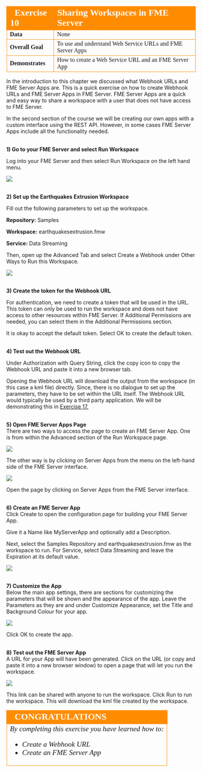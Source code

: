 <table style="border-spacing: 0px;border-collapse: collapse;font-family:serif">
<tr>
<td width=25% style="vertical-align:middle;background-color:darkorange;border: 2px solid darkorange">
<i class="fa fa-cogs fa-lg fa-pull-left fa-fw" style="color:white;padding-right: 12px;vertical-align:text-top"></i>
<span style="color:white;font-size:x-large;font-weight: bold">Exercise 10 </span>
</td>
<td style="border: 2px solid darkorange;background-color:darkorange;color:white">
<span style="color:white;font-size:x-large;font-weight: bold">Sharing Workspaces in FME Server</span>
</td>
</tr>

<tr>
<td style="border: 1px solid darkorange; font-weight: bold">Data</td>
<td style="border: 1px solid darkorange">None</td>
</tr>

<tr>
<td style="border: 1px solid darkorange; font-weight: bold">Overall Goal</td>
<td style="border: 1px solid darkorange"> To use and understand Web Service URLs and FME Server Apps </td>
</tr>

<tr>
<td style="border: 1px solid darkorange; font-weight: bold">Demonstrates</td>
<td style="border: 1px solid darkorange"> How to create a Web Service URL and an FME Server App </td>
</tr>


</table>


In the introduction to this chapter we discussed what Webhook URLs and FME Server Apps are. This is a quick exercise on how to create Webhook URLs and FME Server Apps in FME Server. FME Server Apps are a quick and easy way to share a workspace with a user that does not have access to FME Server.

In the second section of the course we will be creating our own apps with a custom interface using the REST API. However, in some cases FME Server Apps include all the functionality needed.



<br> **1) Go to your FME Server and select Run Workspace**

Log into your FME Server and then select Run Workspace on the left hand menu.

![](./Images/image5.2.1.RunWorkspace.png)

<br> **2) Set up the Earthquakes Extrusion Workspace**

Fill out the following parameters to set up the workspace.

**Repository:** Samples

**Workspace:** earthquakesextrusion.fmw

**Service:** Data Streaming

Then, open up the Advanced Tab and select Create a Webhook under Other Ways to Run this Workspace.

![](./Images/image5.2.2.Share.png)

<br> **3) Create the token for the Webhook URL**

For authentication, we need to create a token that will be used in the URL. This token can only be used to run the workspace and does not have access to other resources within FME Server. If Additional Permissions are needed, you can select them in the Additional Permissions section.

It is okay to accept the default token. Select OK to create the default token.

<br> **4) Test out the Webhook URL**

Under Authorization with Query String, click the copy icon to copy the Webhook URL and paste it into a new browser tab.

Opening the Webhook URL will download the output from the workspace (in this case a kml file) directly. Since, there is no dialogue to set up the parameters, they have to be set within the URL itself. The Webhook URL would typically be used by a third party application. We will be demonstrating this in [Exercise 17. ](./FMESERVER_RESTAPI9CustomApplications/9.2.ExerciseForm.md)

<br>**5) Open FME Server Apps Page**
<br> There are two ways to access the page to create an FME Server App. One is from within the Advanced section of the Run Workspace page.

![](./Images/image5.2.4.createAppAdvanced.png)  

The other way is by clicking on Server Apps from the menu on the left-hand side of the FME Server interface.

![](./Images/image5.2.5.createAppNavBar.png)  

Open the page by clicking on Server Apps from the FME Server interface.

<br> **6) Create an FME Server App**
<br> Click Create to open the configuration page for building your FME Server App.

Give it a Name like MyServerApp and optionally add a Description.

Next, select the Samples Repository and earthquakesextrusion.fmw as the workspace to run. For Service, select Data Streaming and leave the Expiration at its default value.

![](./Images/image5.2.6.appConfig.png)  

<br> **7) Customize the App**
<br>Below the main app settings, there are sections for customizing the parameters that will be shown and the appearance of the app. Leave the Parameters as they are and under Customize Appearance, set the Title and Background Colour for your app.

![](./Images/image5.2.7.appCustomization.png)

Click OK to create the app.

<br> **8) Test out the FME Server App**
<br>A URL for your App will have been generated. Click on the URL (or copy and paste it into a new browser window) to open a page that will let you run the workspace.

![](./Images/image5.2.8.finalApp.png)

This link can be shared with anyone to run the workspace. Click Run to run the workspace. This will download the kml file created by the workspace.


<!--Exercise Congratulations Section-->

<table style="border-spacing: 0px">
<tr>
<td style="vertical-align:middle;background-color:darkorange;border: 2px solid darkorange">
<i class="fa fa-thumbs-o-up fa-lg fa-pull-left fa-fw" style="color:white;padding-right: 12px;vertical-align:text-top"></i>
<span style="color:white;font-size:x-large;font-weight: bold;font-family:serif">CONGRATULATIONS</span>
</td>
</tr>

<tr>
<td style="border: 1px solid darkorange">
<span style="font-family:serif; font-style:italic; font-size:larger">
By completing this exercise you have learned how to:
<br>
<ul><li>Create a Webhook URL</li>
<li>Create an FME Server App</li>


</span>
</td>
</tr>
</table>
